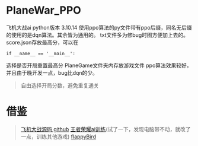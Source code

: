 # PlaneWar_PPO
飞机大战ai 
python版本 3.10.14
使用ppo算法的py文件带有ppo后缀，同名无后缀的使用的是dqn算法。其余皆为通用的。
txt文件多为修bug时图方便加上去的。score.json存放最高分，可以在
```
if __name__ == '__main__':
```
选择是否开局重置最高分
PlaneGame文件夹内存放游戏文件
ppo算法效果较好，并且由于晚开发一点，bug比dqn的少。
>自由选择开局分数，避免重复通关
# 借鉴
>[飞机大战源码 github](https://github.com/Junieson/PlaneGame)
>[王者荣耀ai训练](https://github.com/myBoris/wzry_ai)(试了一下，发现电脑带不动，就改了一点，训练其他游戏)
>[flappyBird](https://github.com/luozhiyun993/FlappyBird-PPO-pytorch)
